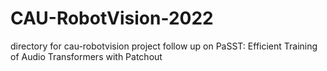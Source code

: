 # CAU-RobotVision-2022
directory for cau-robotvision project
follow up on PaSST: Efficient Training of Audio Transformers with Patchout
